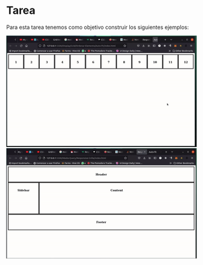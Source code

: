 # Tarea

Para esta tarea tenemos como objetivo construir los siguientes ejemplos:

![](grilla_automatica.gif)
![](grilla_media_query.gif)
